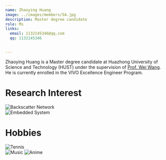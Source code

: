 ```yaml
---
name: Zhaoying Huang
image: ../images/members/5A.jpg
description: Master degree candidate
role: Ms
links:
  email: 1132145346@qq.com
  qq: 1132145346

  
---
```


Zhaoying Huang is a Master degree candidate at Huazhong University of Science and Technology (HUST) under the supervision of [Prof. Wei Wang](https://eic.hust.edu.cn/professor/wangwei/index.html). He is currently enrolled in the VIVO Excellence Engineer Program.

Research Interest
======
![Backscatter Network](https://iot-book.github.io/8_Backscatter%E9%80%9A%E4%BF%A1/S1_Backscatter%E5%9F%BA%E7%A1%80%E5%8E%9F%E7%90%86/fig/RFID.png)  
![Embedded System](https://pic4.zhimg.com/v2-30735a5f269462cd71e5c2806789f947_r.jpg)

Hobbies
======
![Tennis](https://ts1.cn.mm.bing.net/th/id/R-C.fca663e090cd4f8e0c5a5bae1935111c?rik=gzfV%2fjcVor7nAQ&riu=http%3a%2f%2fn.sinaimg.cn%2fsinakd20220917s%2f303%2fw1623h1080%2f20220917%2f38bb-74a63b1e348c0768fa474c3b39a5b6bc.jpg&ehk=bIwax6SYFxdk40YlFgKsrLhZ5Sl2Yus2mbZfkuM8FLY%3d&risl=&pid=ImgRaw&r=0)  
![Music](https://picx.zhimg.com/80/v2-0ea1f9323e95fcdd897ab7afd8241be2_1440w.webp?source=2c26e567)
![Anime](https://pic1.zhimg.com/80/v2-c10d854dde5b9c05208c2d7f173be57d_1440w.webp?source=2c26e567)